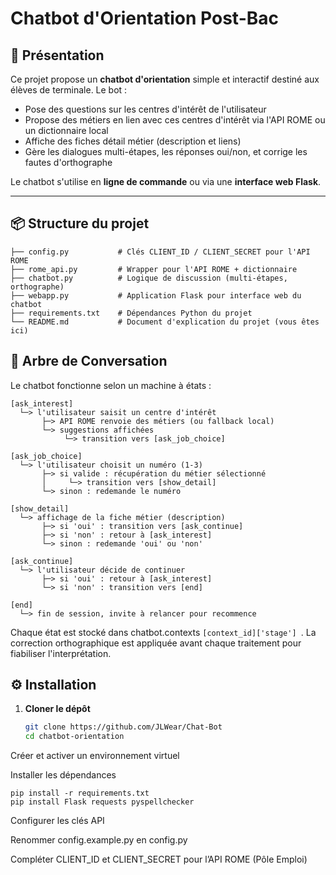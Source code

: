 # Chatbot d'Orientation Post-Bac

## 🚀 Présentation

Ce projet propose un **chatbot d'orientation** simple et interactif destiné aux élèves de terminale. Le bot :

- Pose des questions sur les centres d'intérêt de l'utilisateur
- Propose des métiers en lien avec ces centres d'intérêt via l'API ROME ou un dictionnaire local
- Affiche des fiches détail métier (description et liens)
- Gère les dialogues multi-étapes, les réponses oui/non, et corrige les fautes d'orthographe

Le chatbot s'utilise en **ligne de commande** ou via une **interface web Flask**.

---

## 📦 Structure du projet

```text
├── config.py           # Clés CLIENT_ID / CLIENT_SECRET pour l'API ROME
├── rome_api.py         # Wrapper pour l'API ROME + dictionnaire
├── chatbot.py          # Logique de discussion (multi-étapes, orthographe)
├── webapp.py           # Application Flask pour interface web du chatbot
├── requirements.txt    # Dépendances Python du projet
└── README.md           # Document d'explication du projet (vous êtes ici)

```

## 🤖 Arbre de Conversation

Le chatbot fonctionne selon un machine à états :
```
[ask_interest]
  └─> l'utilisateur saisit un centre d'intérêt
       ├─> API ROME renvoie des métiers (ou fallback local)
       └─> suggestions affichées
            └─> transition vers [ask_job_choice]

[ask_job_choice]
  └─> l'utilisateur choisit un numéro (1-3)
       ├─> si valide : récupération du métier sélectionné
       │     └─> transition vers [show_detail]
       └─> sinon : redemande le numéro

[show_detail]
  └─> affichage de la fiche métier (description)
       ├─> si 'oui' : transition vers [ask_continue]
       ├─> si 'non' : retour à [ask_interest]
       └─> sinon : redemande 'oui' ou 'non'

[ask_continue]
  └─> l'utilisateur décide de continuer
       ├─> si 'oui' : retour à [ask_interest]
       └─> si 'non' : transition vers [end]

[end]
  └─> fin de session, invite à relancer pour recommence

```
Chaque état est stocké dans chatbot.contexts ```[context_id]['stage'] ```. La correction orthographique est appliquée avant chaque traitement pour fiabiliser l'interprétation.

## ⚙️ Installation

1. **Cloner le dépôt**  
   ```bash
   git clone https://github.com/JLWear/Chat-Bot
   cd chatbot-orientation
Créer et activer un environnement virtuel

Installer les dépendances

```
pip install -r requirements.txt 
pip install Flask requests pyspellchecker
```


Configurer les clés API

Renommer config.example.py en config.py

Compléter CLIENT_ID et CLIENT_SECRET pour l’API ROME (Pôle Emploi)

